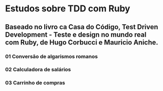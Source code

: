 # Estudos sobre TDD com Ruby

## Baseado no livro ca Casa do Código, Test Driven Development - Teste e design no mundo real com Ruby, de Hugo Corbucci e Mauricio Aniche.

### 01 Conversão de algarismos romanos
### 02 Calculadora de salários
### 03 Carrinho de compras